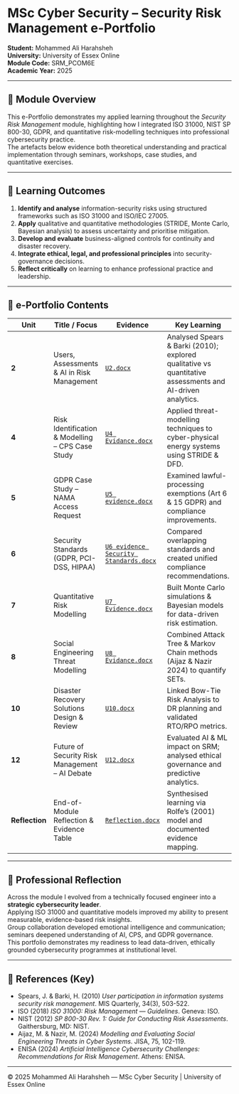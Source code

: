 # MSc Cyber Security – Security Risk Management e-Portfolio  
**Student:** Mohammed Ali Harahsheh  
**University:** University of Essex Online  
**Module Code:** SRM_PCOM6E  
**Academic Year:** 2025  

---

## 📘 Module Overview
This e-Portfolio demonstrates my applied learning throughout the *Security Risk Management* module, highlighting how I integrated ISO 31000, NIST SP 800-30, GDPR, and quantitative risk-modelling techniques into professional cybersecurity practice.  
The artefacts below evidence both theoretical understanding and practical implementation through seminars, workshops, case studies, and quantitative exercises.

---

## 🎯 Learning Outcomes
1. **Identify and analyse** information-security risks using structured frameworks such as ISO 31000 and ISO/IEC 27005.  
2. **Apply** qualitative and quantitative methodologies (STRIDE, Monte Carlo, Bayesian analysis) to assess uncertainty and prioritise mitigation.  
3. **Develop and evaluate** business-aligned controls for continuity and disaster recovery.  
4. **Integrate ethical, legal, and professional principles** into security-governance decisions.  
5. **Reflect critically** on learning to enhance professional practice and leadership.

---

## 📂 e-Portfolio Contents

| Unit | Title / Focus | Evidence | Key Learning |
|------|----------------|-----------|---------------|
| **2** | Users, Assessments & AI in Risk Management | [`U2.docx`](U2.docx) | Analysed Spears & Barki (2010); explored qualitative vs quantitative assessments and AI-driven analytics. |
| **4** | Risk Identification & Modelling – CPS Case Study | [`U4 Evidance.docx`](U4%20Evidance.docx) | Applied threat-modelling techniques to cyber-physical energy systems using STRIDE & DFD. |
| **5** | GDPR Case Study – NAMA Access Request | [`U5 evidence.docx`](U5%20evidence.docx) | Examined lawful-processing exemptions (Art 6 & 15 GDPR) and compliance improvements. |
| **6** | Security Standards (GDPR, PCI-DSS, HIPAA) | [`U6 evidence Security Standards.docx`](U6%20evidence%20Security%20Standards.docx) | Compared overlapping standards and created unified compliance recommendations. |
| **7** | Quantitative Risk Modelling | [`U7 Evidence.docx`](U7%20Evidence.docx) | Built Monte Carlo simulations & Bayesian models for data-driven risk estimation. |
| **8** | Social Engineering Threat Modelling | [`U8 Evidance.docx`](U8%20Evidance.docx) | Combined Attack Tree & Markov Chain methods (Aijaz & Nazir 2024) to quantify SETs. |
| **10** | Disaster Recovery Solutions Design & Review | [`U10.docx`](U10.docx) | Linked Bow-Tie Risk Analysis to DR planning and validated RTO/RPO metrics. |
| **12** | Future of Security Risk Management – AI Debate | [`U12.docx`](U12.docx) | Evaluated AI & ML impact on SRM; analysed ethical governance and predictive analytics. |
| **Reflection** | End-of-Module Reflection & Evidence Table | [`Reflection.docx`](Reflection.docx) | Synthesised learning via Rolfe’s (2001) model and documented evidence mapping. |

---

## 🧠 Professional Reflection
Across the module I evolved from a technically focused engineer into a **strategic cybersecurity leader**.  
Applying ISO 31000 and quantitative models improved my ability to present measurable, evidence-based risk insights.  
Group collaboration developed emotional intelligence and communication; seminars deepened understanding of AI, CPS, and GDPR governance.  
This portfolio demonstrates my readiness to lead data-driven, ethically grounded cybersecurity programmes at institutional level.

---

## 🧾 References (Key)
- Spears, J. & Barki, H. (2010) *User participation in information systems security risk management*. MIS Quarterly, 34(3), 503-522.  
- ISO (2018) *ISO 31000: Risk Management — Guidelines*. Geneva: ISO.  
- NIST (2012) *SP 800-30 Rev. 1: Guide for Conducting Risk Assessments*. Gaithersburg, MD: NIST.  
- Aijaz, M. & Nazir, M. (2024) *Modelling and Evaluating Social Engineering Threats in Cyber Systems*. JISA, 75, 102-119.  
- ENISA (2024) *Artificial Intelligence Cybersecurity Challenges: Recommendations for Risk Management*. Athens: ENISA.  

---

© 2025 Mohammed Ali Harahsheh — MSc Cyber Security | University of Essex Online
